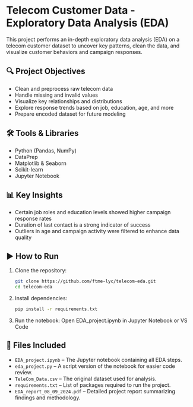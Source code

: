 # Telecom Customer Data - Exploratory Data Analysis (EDA)

This project performs an in-depth exploratory data analysis (EDA) on a telecom customer dataset to uncover key patterns, clean the data, and visualize customer behaviors and campaign responses.

## 🔍 Project Objectives

- Clean and preprocess raw telecom data
- Handle missing and invalid values
- Visualize key relationships and distributions
- Explore response trends based on job, education, age, and more
- Prepare encoded dataset for future modeling

## 🛠 Tools & Libraries

- Python (Pandas, NumPy)
- DataPrep
- Matplotlib & Seaborn
- Scikit-learn
- Jupyter Notebook

## 📊 Key Insights

- Certain job roles and education levels showed higher campaign response rates
- Duration of last contact is a strong indicator of success
- Outliers in age and campaign activity were filtered to enhance data quality

## ▶️ How to Run

1. Clone the repository:
   ```bash
   git clone https://github.com/ftme-lyc/telecom-eda.git
   cd telecom-eda
2. Install dependencies:
   ```bash
   pip install -r requirements.txt
3. Run the notebook:
   Open EDA_project.ipynb in Jupyter Notebook or VS Code
   
## 📁 Files Included

- `EDA_project.ipynb` – The Jupyter notebook containing all EDA steps.
- `eda_project.py` – A script version of the notebook for easier code review.
- `TeleCom_Data.csv` – The original dataset used for analysis.
- `requirements.txt` – List of packages required to run the project.
- `EDA_report_08_09_2024.pdf` – Detailed project report summarizing findings and methodology.
